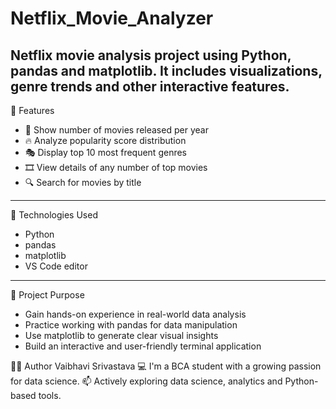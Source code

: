 # Netflix_Movie_Analyzer
Netflix movie analysis project using Python, pandas and matplotlib. It includes visualizations, genre trends and other interactive features.
---

📌 Features
- 📅 Show number of movies released per year
- 🔥 Analyze popularity score distribution
- 🎭 Display top 10 most frequent genres
- 🎞️ View details of any number of top movies
- 🔍 Search for movies by title
---

📂 Technologies Used
- Python 
- pandas 
- matplotlib 
- VS Code editor
---

🎯 Project Purpose
- Gain hands-on experience in real-world data analysis
- Practice working with pandas for data manipulation
- Use matplotlib to generate clear visual insights
- Build an interactive and user-friendly terminal application

👩‍💻 Author
Vaibhavi Srivastava
💻 I'm a BCA student with a growing passion for data science.
📫 Actively exploring data science, analytics and Python-based tools.
